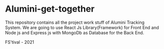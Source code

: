# Alumini-get-together
This repository contains all the project work stuff of Alumini Tracking System.
We are going to use React Js Library(Framework) for Front End and Node js and Express js with MongoDb as Database for the Back End.

FS'tival - 2021 
